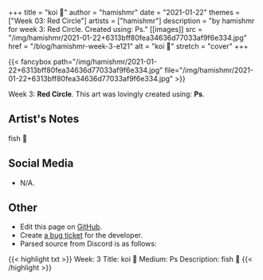 +++
title =       "koi 🙂"
author =      "hamishmr"
date =        "2021-01-22"
themes =      ["Week 03: Red Circle"]
artists =     ["hamishmr"]
description = "by hamishmr for week 3: Red Circle. Created using: Ps."
[[images]]
              src = "/img/hamishmr/2021-01-22+6313bff80fea34636d77033af9f6e334.jpg"
              href = "/blog/hamishmr-week-3-e121"
              alt = "koi 🙂"
              stretch = "cover"
+++


{{< fancybox path="/img/hamishmr/2021-01-22+6313bff80fea34636d77033af9f6e334.jpg" file="/img/hamishmr/2021-01-22+6313bff80fea34636d77033af9f6e334.jpg" >}}


Week 3: **Red Circle**. This art was lovingly created using: **Ps**.

## Artist's Notes

fish 🙂

## Social Media

- N/A.

## Other

- Edit this page on [GitHub](https://github.com/teaminkling/web-refresh/edit/main/blog/content/blog/hamishmr-week-3-e121.md).
- Create [a bug ticket](https://github.com/teaminkling/web-refresh/issues/new?assignees=&labels=bug&template=problem-report.md&title=) for the developer.
- Parsed source from Discord is as follows:

{{< highlight txt >}}
Week: 3
Title: koi 🙂
Medium: Ps
Description:
fish 🙂
{{< /highlight >}}